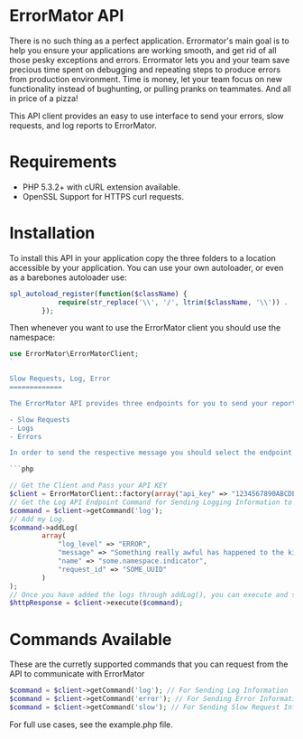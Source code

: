  ErrorMator API
===============

There is no such thing as a perfect application. Errormator's main goal is to help you ensure your applications are working smooth, and get rid of all those pesky exceptions and errors. Errormator lets you and your team save precious time spent on debugging and repeating steps to produce errors from production environment. Time is money, let your team focus on new functionality instead of bughunting, or pulling pranks on teammates. And all in price of a pizza!

This API client provides an easy to use interface to send your errors, slow requests, and log reports to ErrorMator. 

Requirements
============
- PHP 5.3.2+ with cURL extension available.
- OpenSSL Support for HTTPS curl requests. 

Installation
============
To install this API in your application copy the three folders to a location accessible by your application. 
You can use your own autoloader, or even as a barebones autoloader use:

```php
spl_autoload_register(function($className) {
            require(str_replace('\\', '/', ltrim($className, '\\')) . '.php');
        });
```

Then whenever you want to use the ErrorMator client you should use the namespace:

```php
use ErrorMator\ErrorMatorClient;
`

Slow Requests, Log, Error
=============

The ErrorMator API provides three endpoints for you to send your reports. 

- Slow Requests
- Logs
- Errors

In order to send the respective message you should select the endpoint that you want to use from the ErrorMator Client.

```php

// Get the Client and Pass your API KEY
$client = ErrorMatorClient::factory(array("api_key" => "1234567890ABCDEFGHIJKLMNOPQRSTUVWXYZ"));
// Get the Log API Endpoint Command for Sending Logging Information to ErrorMator
$command = $client->getCommand('log');
// Add my Log. 
$command->addLog(
        array(
            "log_level" => "ERROR",
            "message" => "Something really awful has happened to the kittens!",
            "name" => "some.namespace.indicator",
            "request_id" => "SOME_UUID"
        )
);
// Once you have added the logs through addLog(), you can execute and send the logs to ErrorMator.
$httpResponse = $client->execute($command);

```
Commands Available
===
These are the curretly supported commands that you can request from the API to communicate with ErrorMator

```php
$command = $client->getCommand('log'); // For Sending Log Information
$command = $client->getCommand('error'); // For Sending Error Information
$command = $client->getCommand('slow'); // For Sending Slow Request Information
```

For full use cases, see the example.php file. 


